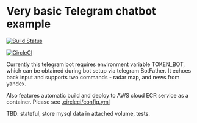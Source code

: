# Very basic Telegram chatbot example 


[![Build Status](https://travis-ci.org/mvasilenko/telegram-bot-kievradar.svg?branch=master)](https://travis-ci.org/mvasilenko/telegram-bot-kievradar)

[![CircleCI](https://circleci.com/gh/mvasilenko/telegram-bot-kievradar.svg?style=svg&circle-token=35dfc63b2632ad540bb1b7d565e942ba68e61e76)](https://circleci.com/gh/mvasilenko/telegram-bot-kievradar)

Currently this telegram bot requires environment variable TOKEN_BOT, which can be obtained during bot setup via telegram BotFather.
It echoes back input and supports two commands - radar map, and news from yandex.

Also features automatic build and deploy to AWS cloud ECR service as a container. Please see [.circleci/config.yml](https://github.com/mvasilenko/telegram-bot-kievradar/blob/master/.circleci/config.yml)

TBD: stateful, store mysql data in attached volume, tests.
